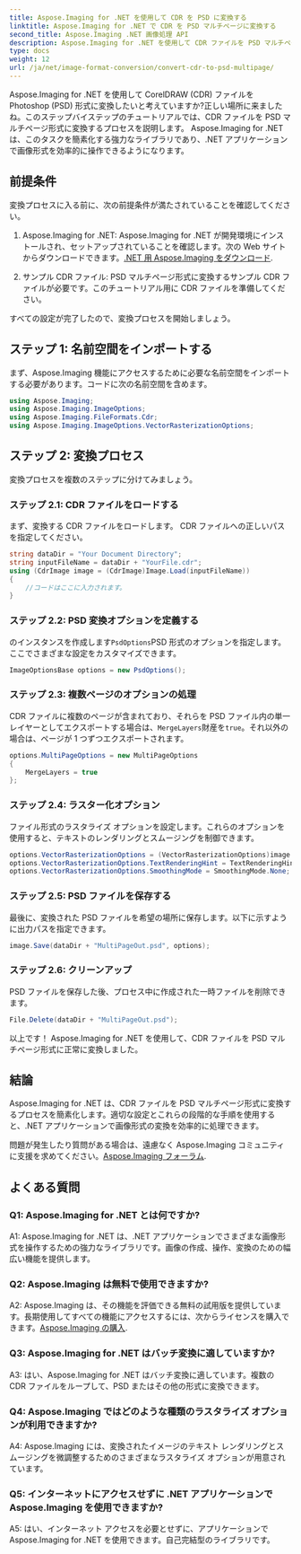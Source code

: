 ```yaml
---
title: Aspose.Imaging for .NET を使用して CDR を PSD に変換する
linktitle: Aspose.Imaging for .NET で CDR を PSD マルチページに変換する
second_title: Aspose.Imaging .NET 画像処理 API
description: Aspose.Imaging for .NET を使用して CDR ファイルを PSD マルチページ形式に変換する方法を学びます。画像フォーマット変換のステップバイステップガイド。
type: docs
weight: 12
url: /ja/net/image-format-conversion/convert-cdr-to-psd-multipage/
---
```

Aspose.Imaging for .NET を使用して CorelDRAW (CDR) ファイルを Photoshop (PSD) 形式に変換したいと考えていますか?正しい場所に来ましたね。このステップバイステップのチュートリアルでは、CDR ファイルを PSD マルチページ形式に変換するプロセスを説明します。 Aspose.Imaging for .NET は、このタスクを簡素化する強力なライブラリであり、.NET アプリケーションで画像形式を効率的に操作できるようになります。

## 前提条件

変換プロセスに入る前に、次の前提条件が満たされていることを確認してください。

1.  Aspose.Imaging for .NET: Aspose.Imaging for .NET が開発環境にインストールされ、セットアップされていることを確認します。次の Web サイトからダウンロードできます。[.NET 用 Aspose.Imaging をダウンロード](https://releases.aspose.com/imaging/net/).

2. サンプル CDR ファイル: PSD マルチページ形式に変換するサンプル CDR ファイルが必要です。このチュートリアル用に CDR ファイルを準備してください。

すべての設定が完了したので、変換プロセスを開始しましょう。

## ステップ 1: 名前空間をインポートする

まず、Aspose.Imaging 機能にアクセスするために必要な名前空間をインポートする必要があります。コードに次の名前空間を含めます。

```csharp
using Aspose.Imaging;
using Aspose.Imaging.ImageOptions;
using Aspose.Imaging.FileFormats.Cdr;
using Aspose.Imaging.ImageOptions.VectorRasterizationOptions;
```

## ステップ 2: 変換プロセス

変換プロセスを複数のステップに分けてみましょう。

### ステップ 2.1: CDR ファイルをロードする

まず、変換する CDR ファイルをロードします。 CDR ファイルへの正しいパスを指定してください。

```csharp
string dataDir = "Your Document Directory";
string inputFileName = dataDir + "YourFile.cdr";
using (CdrImage image = (CdrImage)Image.Load(inputFileName))
{
    //コードはここに入力されます。
}
```

### ステップ 2.2: PSD 変換オプションを定義する

のインスタンスを作成します`PsdOptions`PSD 形式のオプションを指定します。ここでさまざまな設定をカスタマイズできます。

```csharp
ImageOptionsBase options = new PsdOptions();
```

### ステップ 2.3: 複数ページのオプションの処理

CDR ファイルに複数のページが含まれており、それらを PSD ファイル内の単一レイヤーとしてエクスポートする場合は、`MergeLayers`財産を`true`。それ以外の場合は、ページが 1 つずつエクスポートされます。

```csharp
options.MultiPageOptions = new MultiPageOptions
{
    MergeLayers = true
};
```

### ステップ 2.4: ラスター化オプション

ファイル形式のラスタライズ オプションを設定します。これらのオプションを使用すると、テキストのレンダリングとスムージングを制御できます。

```csharp
options.VectorRasterizationOptions = (VectorRasterizationOptions)image.GetDefaultOptions(new object[] { Color.White, image.Width, image.Height });
options.VectorRasterizationOptions.TextRenderingHint = TextRenderingHint.SingleBitPerPixel;
options.VectorRasterizationOptions.SmoothingMode = SmoothingMode.None;
```

### ステップ 2.5: PSD ファイルを保存する

最後に、変換された PSD ファイルを希望の場所に保存します。以下に示すように出力パスを指定できます。

```csharp
image.Save(dataDir + "MultiPageOut.psd", options);
```

### ステップ 2.6: クリーンアップ

PSD ファイルを保存した後、プロセス中に作成された一時ファイルを削除できます。

```csharp
File.Delete(dataDir + "MultiPageOut.psd");
```

以上です！ Aspose.Imaging for .NET を使用して、CDR ファイルを PSD マルチページ形式に正常に変換しました。

## 結論

Aspose.Imaging for .NET は、CDR ファイルを PSD マルチページ形式に変換するプロセスを簡素化します。適切な設定とこれらの段階的な手順を使用すると、.NET アプリケーションで画像形式の変換を効率的に処理できます。

問題が発生したり質問がある場合は、遠慮なく Aspose.Imaging コミュニティに支援を求めてください。[Aspose.Imaging フォーラム](https://forum.aspose.com/).

## よくある質問

### Q1: Aspose.Imaging for .NET とは何ですか?

A1: Aspose.Imaging for .NET は、.NET アプリケーションでさまざまな画像形式を操作するための強力なライブラリです。画像の作成、操作、変換のための幅広い機能を提供します。

### Q2: Aspose.Imaging は無料で使用できますか?

 A2: Aspose.Imaging は、その機能を評価できる無料の試用版を提供しています。長期使用してすべての機能にアクセスするには、次からライセンスを購入できます。[Aspose.Imaging の購入](https://purchase.aspose.com/buy).

### Q3: Aspose.Imaging for .NET はバッチ変換に適していますか?

A3: はい、Aspose.Imaging for .NET はバッチ変換に適しています。複数の CDR ファイルをループして、PSD またはその他の形式に変換できます。

### Q4: Aspose.Imaging ではどのような種類のラスタライズ オプションが利用できますか?

A4: Aspose.Imaging には、変換されたイメージのテキスト レンダリングとスムージングを微調整するためのさまざまなラスタライズ オプションが用意されています。

### Q5: インターネットにアクセスせずに .NET アプリケーションで Aspose.Imaging を使用できますか?

A5: はい、インターネット アクセスを必要とせずに、アプリケーションで Aspose.Imaging for .NET を使用できます。自己完結型のライブラリです。